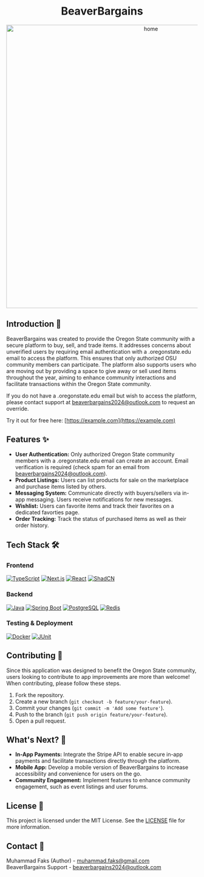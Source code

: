 <div align="center">
  <h1 align="center">BeaverBargains</h1>
  <img width="746" height="auto" alt="home" src="https://github.com/user-attachments/assets/f4177c87-a9fa-423b-9a10-fe05aa7f2488">
</div>

## Introduction 🚀

BeaverBargains was created to provide the Oregon State community with a secure platform to buy, sell, and trade items. It addresses concerns about unverified users by requiring email authentication with a .oregonstate.edu email to access the platform. This ensures that only authorized OSU community members can participate. The platform also supports users who are moving out by providing a space to give away or sell used items throughout the year, aiming to enhance community interactions and facilitate transactions within the Oregon State community.

If you do not have a .oregonstate.edu email but wish to access the platform, please contact support at [beaverbargains2024@outlook.com](mailto:beaverbargains2024@outlook.com) to request an override.

Try it out for free here: [https://example.com](https://example.com)

## Features ✨

- **User Authentication:** Only authorized Oregon State community members with a .oregonstate.edu email can create an account. Email verification is required (check spam for an email from beaverbargains2024@outlook.com).
- **Product Listings:** Users can list products for sale on the marketplace and purchase items listed by others.
- **Messaging System:** Communicate directly with buyers/sellers via in-app messaging. Users receive notifications for new messages.
- **Wishlist:** Users can favorite items and track their favorites on a dedicated favorties page.
- **Order Tracking:** Track the status of purchased items as well as their order history.

## Tech Stack 🛠️

### Frontend

[![TypeScript](https://img.shields.io/badge/TypeScript-007ACC?style=for-the-badge&logo=typescript&logoColor=white)](https://www.typescriptlang.org/)
[![Next.js](https://img.shields.io/badge/Next.js-000000?style=for-the-badge&logo=nextdotjs&logoColor=white)](https://nextjs.org/)
[![React](https://img.shields.io/badge/React-61DAFB?style=for-the-badge&logo=react&logoColor=white)](https://reactjs.org/)
[![ShadCN](https://img.shields.io/badge/ShadCN-FFA500?style=for-the-badge&logo=ShadCN&logoColor=white)](https://shadcn.dev/)

### Backend

[![Java](https://img.shields.io/badge/Java-007396?style=for-the-badge&logo=java&logoColor=white)](https://www.java.com/)
[![Spring Boot](https://img.shields.io/badge/Spring_Boot-6DB33F?style=for-the-badge&logo=spring-boot&logoColor=white)](https://spring.io/projects/spring-boot)
[![PostgreSQL](https://img.shields.io/badge/PostgreSQL-316192?style=for-the-badge&logo=postgresql&logoColor=white)](https://www.postgresql.org/)
[![Redis](https://img.shields.io/badge/Redis-DC382D?style=for-the-badge&logo=redis&logoColor=white)](https://redis.io/)

### Testing & Deployment

[![Docker](https://img.shields.io/badge/Docker-2496ED?style=for-the-badge&logo=docker&logoColor=white)](https://www.docker.com/)
[![JUnit](https://img.shields.io/badge/JUnit-25A162?style=for-the-badge&logo=junit5&logoColor=white)](https://junit.org/junit5/)

## Contributing 🤝

Since this application was designed to benefit the Oregon State community, users looking to contribute to app improvements are more than welcome! When contributing, please follow these steps.

1. Fork the repository.
2. Create a new branch (`git checkout -b feature/your-feature`).
3. Commit your changes (`git commit -m 'Add some feature'`).
4. Push to the branch (`git push origin feature/your-feature`).
5. Open a pull request.

## What's Next? 🚀

- **In-App Payments:** Integrate the Stripe API to enable secure in-app payments and facilitate transactions directly through the platform.
- **Mobile App:** Develop a mobile version of BeaverBargains to increase accessibility and convenience for users on the go.
- **Community Engagement:** Implement features to enhance community engagement, such as event listings and user forums.

## License 📜

This project is licensed under the MIT License. See the [LICENSE](LICENSE) file for more information.

## Contact 📧

Muhammad Faks (Author) - [muhammad.faks@gmail.com](mailto:muhammad.faks@gmail.com)        
BeaverBargains Support  - [beaverbargains2024@outlook.com](mailto:beaverbargains2024@outlook.com)
